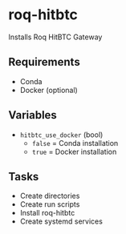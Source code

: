 # roq-hitbtc

Installs Roq HitBTC Gateway

## Requirements

* Conda
* Docker (optional)

## Variables

* `hitbtc_use_docker` (bool)
  * `false` = Conda installation
  * `true` = Docker installation

## Tasks

* Create directories
* Create run scripts
* Install roq-hitbtc
* Create systemd services
